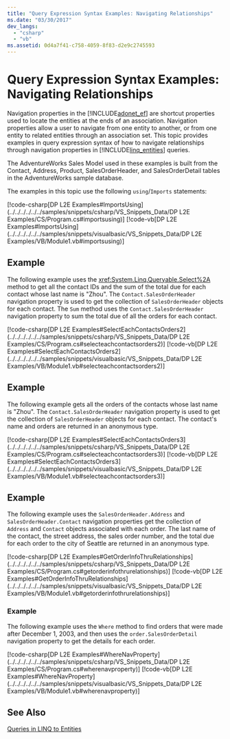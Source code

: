 ```yaml
---
title: "Query Expression Syntax Examples: Navigating Relationships"
ms.date: "03/30/2017"
dev_langs: 
  - "csharp"
  - "vb"
ms.assetid: 0d4a7f41-c758-4059-8f83-d2e9c2745593
---
```

# Query Expression Syntax Examples: Navigating Relationships
Navigation properties in the [!INCLUDE[adonet_ef](../../../../../../includes/adonet-ef-md.md)] are shortcut properties used to locate the entities at the ends of an association. Navigation properties allow a user to navigate from one entity to another, or from one entity to related entities through an association set. This topic provides examples in query expression syntax of how to navigate relationships through navigation properties in [!INCLUDE[linq_entities](../../../../../../includes/linq-entities-md.md)] queries.  
  
 The AdventureWorks Sales Model used in these examples is built from the Contact, Address, Product, SalesOrderHeader, and SalesOrderDetail tables in the AdventureWorks sample database.  
  
 The examples in this topic use the following `using`/`Imports` statements:  
  
 [!code-csharp[DP L2E Examples#ImportsUsing](../../../../../../samples/snippets/csharp/VS_Snippets_Data/DP L2E Examples/CS/Program.cs#importsusing)]
 [!code-vb[DP L2E Examples#ImportsUsing](../../../../../../samples/snippets/visualbasic/VS_Snippets_Data/DP L2E Examples/VB/Module1.vb#importsusing)]  
  
## Example  
 The following example uses the <xref:System.Linq.Queryable.Select%2A> method to get all the contact IDs and the sum of the total due for each contact whose last name is "Zhou". The `Contact.SalesOrderHeader` navigation property is used to get the collection of `SalesOrderHeader` objects for each contact. The `Sum` method uses the `Contact.SalesOrderHeader` navigation property to sum the total due of all the orders for each contact.  
  
 [!code-csharp[DP L2E Examples#SelectEachContactsOrders2](../../../../../../samples/snippets/csharp/VS_Snippets_Data/DP L2E Examples/CS/Program.cs#selecteachcontactsorders2)]
 [!code-vb[DP L2E Examples#SelectEachContactsOrders2](../../../../../../samples/snippets/visualbasic/VS_Snippets_Data/DP L2E Examples/VB/Module1.vb#selecteachcontactsorders2)]  
  
## Example  
 The following example gets all the orders of the contacts whose last name is "Zhou". The `Contact.SalesOrderHeader` navigation property is used to get the collection of `SalesOrderHeader` objects for each contact. The contact's name and orders are returned in an anonymous type.  
  
 [!code-csharp[DP L2E Examples#SelectEachContactsOrders3](../../../../../../samples/snippets/csharp/VS_Snippets_Data/DP L2E Examples/CS/Program.cs#selecteachcontactsorders3)]
 [!code-vb[DP L2E Examples#SelectEachContactsOrders3](../../../../../../samples/snippets/visualbasic/VS_Snippets_Data/DP L2E Examples/VB/Module1.vb#selecteachcontactsorders3)]  
  
## Example  
 The following example uses the `SalesOrderHeader.Address` and `SalesOrderHeader.Contact` navigation properties get the collection of `Address` and `Contact` objects associated with each order. The last name of the contact, the street address, the sales order number, and the total due for each order to the city of Seattle are returned in an anonymous type.  
  
 [!code-csharp[DP L2E Examples#GetOrderInfoThruRelationships](../../../../../../samples/snippets/csharp/VS_Snippets_Data/DP L2E Examples/CS/Program.cs#getorderinfothrurelationships)]
 [!code-vb[DP L2E Examples#GetOrderInfoThruRelationships](../../../../../../samples/snippets/visualbasic/VS_Snippets_Data/DP L2E Examples/VB/Module1.vb#getorderinfothrurelationships)]  
  
### Example  
 The following example uses the `Where` method to find orders that were made after December 1, 2003, and then uses the `order.SalesOrderDetail` navigation property to get the details for each order.  
  
 [!code-csharp[DP L2E Examples#WhereNavProperty](../../../../../../samples/snippets/csharp/VS_Snippets_Data/DP L2E Examples/CS/Program.cs#wherenavproperty)]
 [!code-vb[DP L2E Examples#WhereNavProperty](../../../../../../samples/snippets/visualbasic/VS_Snippets_Data/DP L2E Examples/VB/Module1.vb#wherenavproperty)]  
  
## See Also  
 [Queries in LINQ to Entities](../../../../../../docs/framework/data/adonet/ef/language-reference/queries-in-linq-to-entities.md)
